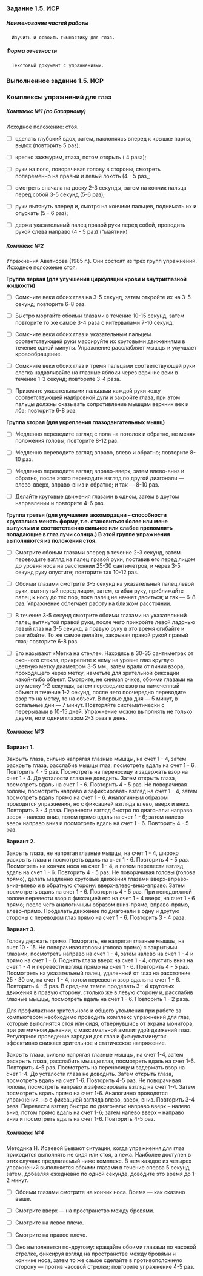 ### Задание 1.5. ИСР

##### Наименование частей работы
      
      Изучить и освоить гимнастику для глаз.

##### Форма отчетности
      
      Текстовый документ с упражнениями.

### Выполненное задание 1.5. ИСР

### Комплексы упражнений для глаз

##### Комплекс №1 (по Базарному)

Исходное положение: стоя.

- [ ] сделать глубокий вдох, затем, наклоняясь вперед к крышке парты, выдох (повторить 5 раз);

- [ ] крепко зажмурим, глаза, потом открыть ( 4 раза);

- [ ] руки на пояс, поворачивая голову в стороны, смотреть попеременно на правый и левый локоть (4 - 5 раз_;

- [ ] смотреть сначала на доску 2-3 секунды, затем на кончик пальца перед собой 3-5 секунд (5-6 раз);

- [ ] руки вытянуть вперед и, смотря на кончики пальцев, поднимать их и опускать (5 - 6 раз);

- [ ] держа указательный палец правой руки перед собой, проводить рукой слева направо (4 - 5 раз) ("маятник)
 
##### Комплекс №2
 
Упражнения Аветисова (1985 г.). Они состоят из трех групп упражнений. Исходное положение стоя. 

**Группа первая (для улучшения циркуляции крови и внутриглазной жидкости)**

- [ ] Сомкните веки обоих глаз на 3-5 секунд, затем откройте их на 3-5 секунд; повторите 6-8 раз.

- [ ] Быстро моргайте обоими глазами в течение 10-15 секунд, затем повторите то же самое 3-4 раза с интервалами 7-10 секунд.

- [ ] Сомкните веки обоих глаз и указательным пальцем соответствующей руки массируйте их круговыми движениями в течение одной минуты. Упражнение расслабляет мышцы и улучшает кровообращение.

- [ ] Сомкните веки обоих глаз и тремя пальцами соответствующей руки слегка надавливайте на глазные яблоки через верхние веки в течение 1-3 секунд; повторите 3-4 раза.

- [ ] Прижмите указательными пальцами каждой руки кожу соответствующей надбровной дуги и закройте глаза, при этом пальцы должны оказывать сопротивление мышцам верхних век и лба; повторите 6-8 раз.

**Группа вторая (для укрепления глазодвигательных мышц)**

- [ ] Медленно переведите взгляд с пола на потолок и обратно, не меняя положения головы; повторите 8-12 раз.

- [ ] Медленно переводите взгляд вправо, влево и обратно; повторите 8-10 раз.

- [ ] Медленно переводите взгляд вправо-вверх, затем влево-вниз и обратно, после этого переводите взгляд по другой диагонали — влево-вверх, вправо-вниз и обратно; и так — 8-10 раз.

- [ ] Делайте круговые движения глазами в одном, затем в другом направлении и повторите 4-6 раз.


**Группа третья (для улучшения аккомодации – способности хрусталика менять форму, т.е. становиться более или мене выпуклым и соответственно сильнее или слабее преломлять попадающие в глаз лучи солнца.) В этой группе упражнения выполняются из положения стоя.**

- [ ] Смотрите обоими глазами вперед в течение 2-3 секунд, затем переводите взгляд на палец правой руки, поставив его перед лицом до уровня носа на расстоянии 25-30 сантиметров, и через 3-5 секунд руку опустите; повторите так 10-12 раз.

- [ ] Обоими глазами смотрите 3-5 секунд на указательный палец левой руки, вытянутый перед лицом, затем, сгибая руку, приближайте палец к носу до тех пор, пока палец не начнет двоиться; и так — 6-8 раз. Упражнение облегчает работу на близком расстоянии.

- [ ] В течение 3-5 секунд смотрите обоими глазами на указательный палец вытянутой правой руки, после чего прикройте левой ладонью левый глаз на 3-5 секунд, а правую руку в это время сгибайте и разгибайте. То же самое делайте, закрывая правой рукой правый глаз; повторите 6-8 раз.

- [ ] Его называют «Метка на стекле». Находясь в 30-35 сантиметрах от оконного стекла, прикрепите к нему на уровне глаз круглую цветную метку диаметром 3-5 мм., затем вдали от линии взора, проходящего через метку, наметьте для зрительной фиксации какой-либо объект. Смотрите, не снимая очков, обоими глазами на эту метку 1-2 секунды, затем переведите взор на намеченный объект в течение 1-2 секунд, после чего поочередно переводите взор то на метку, то на объект. В первые два дня — 5 минут, в остальные дни — 7 минут. Повторяйте систематически с перерывами в 10-15 дней. Упражнение можно выполнять не только двумя, но и одним глазом 2-3 раза в день.


##### Комплекс №3 

**Вариант 1.**

Закрыть глаза, сильно напрягая глазные мышцы, на счет 1 - 4, затем раскрыть глаза, расслабив мышцы глаз, посмотреть вдаль на счет 1 - 6. Повторить 4 - 5 раз.
Посмотреть на переносицу и задержать взор на счет 1 - 4. До усталости глаза не доводить. Затем открыть глаза, посмотреть вдаль на счет 1 - 6. Повторить 4 - 5 раз.
Не поворачивая головы, посмотреть направо и зафиксировать взгляд на счет 1 - 4, затем посмотреть вдаль прямо на счет 1 - 6. Аналогичным образом проводятся упражнения, но с фиксацией взгляда влево, вверх и вниз. Повторить 3 - 4 раза.
Перенести взгляд быстро по диагонали: направо вверх - налево вниз, потом прямо вдаль на счет 1 - 6; затем налево вверх направо вниз и посмотреть вдаль на счет 1 - 6. Повторить 4 - 5 раз.

**Вариант 2.**

Закрыть глаза, не напрягая глазные мышцы, на счет 1 - 4, широко раскрыть глаза и посмотреть вдаль на счет 1 - 6. Повторить 4 - 5 раз.
Посмотреть на кончик носа на счет 1 - 4, а потом перевести взгляд вдаль на счет 1 - 6. Повторить 4 - 5 раз.
Не поворачивая головы (голова прямо), делать медленно круговые движения глазами вверх-вправо-вниз-влево и в обратную сторону: вверх-влево-вниз-вправо. Затем посмотреть вдаль на счет 1 - 6. Повторить 4 - 5 раз.
При неподвижной голове перевести взор с фиксацией его на счет 1 - 4 вверх, на счет 1 - 6 прямо; после чего аналогичным образом вниз-прямо, вправо-прямо, влево-прямо. Проделать движение по диагонали в одну и другую стороны с переводом глаз прямо на счет 1 - 6. Повторить 3 - 4 раза.

**Вариант 3.**

Голову держать прямо. Поморгать, не напрягая глазные мышцы, на счет 10 - 15.
Не поворачивая головы (голова прямо) с закрытыми глазами, посмотреть направо на счет 1 - 4, затем налево на счет 1 - 4 и прямо на счет 1 - 6. Поднять глаза вверх на счет 1 - 4, опустить вниз на счет 1 - 4 и перевести взгляд прямо на счет 1 - 6. Повторить 4 - 5 раз.
Посмотреть на указательный палец, удаленный от глаз на расстояние 25 - 30 см, на счет 1 - 4, потом перевести взор вдаль на счет 1 - 6. Повторить 4 - 5 раз.
В среднем темпе проделать 3 - 4 круговых движения в правую сторону, столько же в левую сторону и, расслабив глазные мышцы, посмотреть вдаль на счет 1 - 6. Повторить 1 - 2 раза.
 

Для профилактики зрительного и общего утомления при работе за компьютером необходимо проводить комплекс упражнений для глаз, которые выполнятся стоя или сидя, отвернувшись от экрана монитора, при ритмичном дыхании, с максимальной амплитудой движений глаз. Регулярное проведение зарядки для глаз и физкультминуток эффективно снижает зрительное и статическое напряжение.

Закрыть глаза, сильно напрягая глазные мышцы, на счет 1-4, затем раскрыть глаза, расслабить мышцы глаз, посмотреть вдаль на счет 1-6. Повторить 4-5 раз.
Посмотреть на переносицу и задержать взор на счет 1-4. До усталости глаза не доводить. Затем открыть глаза, посмотреть вдаль на счет 1-6. Повторить 4-5 раз.
Не поворачивая головы, посмотреть направо и зафиксировать взгляд на счет 1-4. Затем посмотреть вдаль прямо на счет 1-6. Аналогично проводятся упражнения, но с фиксацией взгляда влево, вверх, вниз. Повторить 3-4 раза.
Перевести взгляд быстро по диагонали: направо вверх – налево вниз, потом прямо вдаль на счет 1-6; затем налево вверх – направо вниз и посмотреть вдаль на счет 1-6. Повторить 4-5 раз.
 
##### Комплекс №4
Методика Н. Исаевой
Бывают ситуации, когда упражнения для глаз приходится выполнять не сидя или стоя, а лежа. Наиболее доступен в этих случаях предлагаемый ниже комплекс. В нем каждое из четырех упражнений выполняется обоими глазами в течение сперва 5 секунд, затем, добавляя ежедневно по одной секунде, доводите это время до 1-2 минут.

- [ ] Обоими глазами смотрите на кончик носа. Время — как сказано выше.

- [ ] Смотрите вверх — на пространство между бровями.

- [ ] Смотрите на левое плечо.

- [ ] Смотрите на правое плечо.

- [ ] Оно выполняется по-другому: вращайте обоими глазами по часовой стрелке, фиксируя взгляд на пространстве между бровями и кончике носа, затем то же самое сделайте в противоположную сторону — против часовой стрелки; повторите упражнение 4-5 раз.

